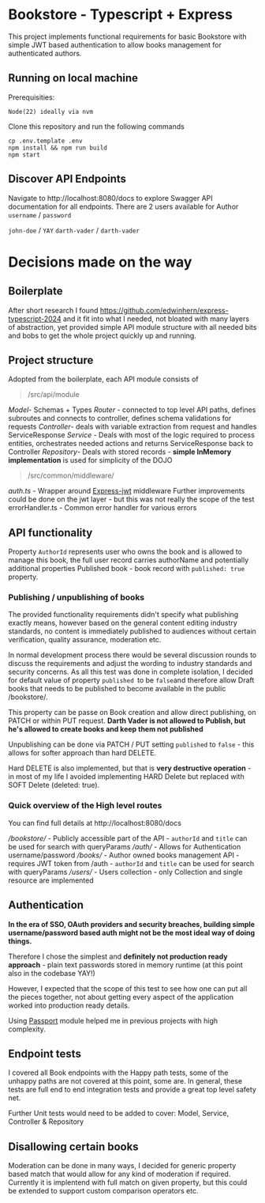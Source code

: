 # Bookstore - Typescript + Express

This project implements functional requirements for basic Bookstore with simple JWT based authentication to allow books management for authenticated authors.



## Running on local machine
Prerequisities:

    Node(22) ideally via nvm

Clone this repository and run the following commands
    
    cp .env.template .env
    npm install && npm run build
    npm start

##  Discover API Endpoints

Navigate to http://localhost:8080/docs to explore Swagger API documentation for all endpoints.
There are 2 users available for Author
`username` / `password`

`john-doe` / `YAY`
`darth-vader` / `darth-vader`

# Decisions made on the way

## Boilerplate
After short research I found https://github.com/edwinhern/express-typescript-2024 and it fit into what I needed, not bloated with many layers of abstraction, yet provided simple API module structure with all needed bits and bobs to get the whole project quickly up and running.

## Project structure

Adopted from the boilerplate, each API module consists of

> /src/api/module

*Model*- Schemas + Types
*Router* - connected to top level API paths, defines subroutes and connects to controller, defines schema validations for requests
*Controller*- deals with variable extraction from request and handles ServiceResponse
*Service* -  Deals with most of the logic required to process entities, orchestrates needed actions and returns ServiceResponse back to Controller 
*Repository*- Deals with stored records - **simple InMemory implementation** is used for simplicity of the DOJO

> /src/common/middleware/

*auth.ts* - Wrapper around [Express-jwt](https://www.npmjs.com/package/express-jwt) middleware 
				Further improvements could be done on the jwt layer - but this was not really the scope of the test
errorHandler.ts - Common error handler for various errors

## API functionality



Property `AuthorId` represents user who owns the book and is allowed to manage this book, the full user record carries authorName and potentially additional properties
Published book - book record with `published: true` property.

### Publishing / unpublishing of books
The provided functionality requirements didn't specify what publishing exactly means, however based on the general content editing industry standards, no content is immediately published to audiences without certain verification, quality assurance, moderation etc.

In normal development process there would be several discussion rounds to discuss the requirements and adjust the wording to industry standards and security concerns. As all this test was done in complete isolation, I decided for default value of property `published `to be `false`and therefore allow Draft books that needs to be published to become available in the public /bookstore/.

This property can be passe on Book creation and allow direct publishing, on PATCH or within PUT request.
**Darth Vader is not allowed to Publish, but he's allowed to create books and keep them not published**

Unpublishing can be done via PATCH / PUT setting `published` to `false` - this allows for softer approach than hard DELETE.

Hard DELETE is also implemented, but that is **very destructive operation** - in most of my life I avoided implementing HARD Delete but replaced with SOFT Delete (deleted: true). 

### Quick overview of the High level routes 
You can find full details at http://localhost:8080/docs

*/bookstore/* - Publicly accessible part of the API - `authorId` and `title` can be used for search with queryParams
*/auth/* -  Allows for Authentication username/password 
*/books/* - Author owned books management API - requires JWT token from /auth - `authorId` and `title` can be used for search with queryParams
*/users/* - Users collection - only Collection and single resource are implemented

## Authentication

**In the era of SSO, OAuth providers and security breaches, building simple username/password based auth might not be the most ideal way of doing things.**

Therefore I chose the simplest and **definitely not production ready approach** - plain text passwords stored in memory runtime (at this point also in the codebase YAY!)

However, I expected that the scope of this test to see how one can put all the pieces together, not about getting every aspect of the application worked into production ready details.

Using [Passport](https://www.passportjs.org/) module helped me in previous projects with high complexity.

## Endpoint tests

I covered all Book endpoints with the Happy path tests, some of the unhappy paths are not covered at this point, some are. 
In general, these tests are full end to end integration tests and provide a great top level safety net.

Further Unit tests would need to be added to cover: Model, Service, Controller & Repository

## Disallowing certain books 

Moderation can be done in many ways, I decided for generic property based match that would allow for any kind of moderation if required.
Currently it is implentend with full match on given property, but this could be extended to support custom comparison operators etc.
